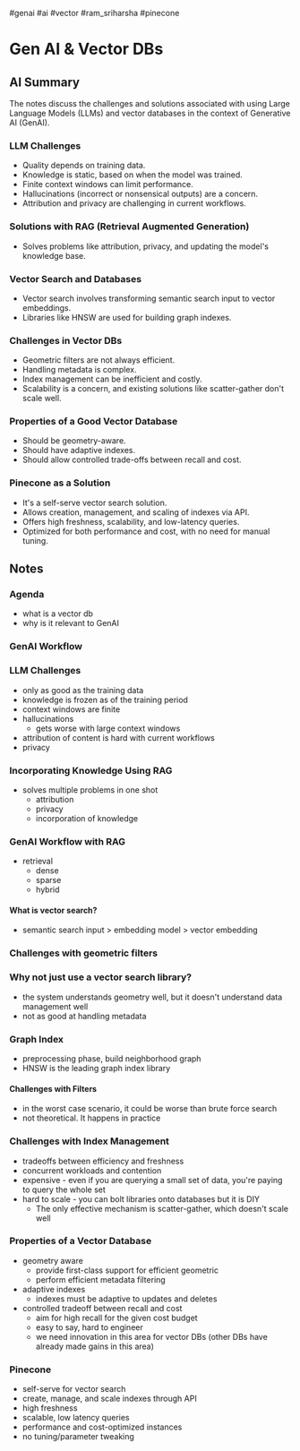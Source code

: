 #genai #ai #vector #ram_sriharsha #pinecone
# Gen AI & Vector DBs

## AI Summary
  
The notes discuss the challenges and solutions associated with using Large Language Models (LLMs) and vector databases in the context of Generative AI (GenAI).

### LLM Challenges

- Quality depends on training data.
- Knowledge is static, based on when the model was trained.
- Finite context windows can limit performance.
- Hallucinations (incorrect or nonsensical outputs) are a concern.
- Attribution and privacy are challenging in current workflows.

### Solutions with RAG (Retrieval Augmented Generation)

- Solves problems like attribution, privacy, and updating the model's knowledge base.

### Vector Search and Databases

- Vector search involves transforming semantic search input to vector embeddings.
- Libraries like HNSW are used for building graph indexes.

### Challenges in Vector DBs

- Geometric filters are not always efficient.
- Handling metadata is complex.
- Index management can be inefficient and costly.
- Scalability is a concern, and existing solutions like scatter-gather don't scale well.

### Properties of a Good Vector Database

- Should be geometry-aware.
- Should have adaptive indexes.
- Should allow controlled trade-offs between recall and cost.

### Pinecone as a Solution

- It's a self-serve vector search solution.
- Allows creation, management, and scaling of indexes via API.
- Offers high freshness, scalability, and low-latency queries.
- Optimized for both performance and cost, with no need for manual tuning.

## Notes

### Agenda

- what is a vector db
- why is it relevant to GenAI


### GenAI Workflow

### LLM Challenges

- only as good as the training data
- knowledge is frozen as of the training period
- context windows are finite
- hallucinations
	- gets worse with large context windows
- attribution of content is hard with current workflows
- privacy

### Incorporating Knowledge Using RAG

- solves multiple problems in one shot
	- attribution
	- privacy
	- incorporation of knowledge

### GenAI Workflow with RAG

- retrieval
	- dense
	- sparse
	- hybrid

#### What is vector search?

- semantic search input > embedding model > vector embedding

### Challenges with geometric filters

### Why not just use a vector search library?

- the system understands geometry well, but it doesn't understand data management well
- not as good at handling metadata

### Graph Index

- preprocessing phase, build neighborhood graph
- HNSW is the leading graph index library

#### Challenges with Filters

- in the worst case scenario, it could be worse than brute force search
- not theoretical. It happens in practice

### Challenges with Index Management

- tradeoffs between efficiency and freshness
- concurrent workloads and contention
- expensive - even if you are querying a small set of data, you're paying to query the whole set
- hard to scale - you can bolt libraries onto databases but it is DIY
	- The only effective mechanism is scatter-gather, which doesn't scale well

### Properties of a Vector Database

- geometry aware
	- provide first-class support for efficient geometric
	- perform efficient metadata filtering
- adaptive indexes
	- indexes must be adaptive to updates and deletes
- controlled tradeoff between recall and cost
	- aim for high recall for the given cost budget
	- easy to say, hard to engineer
	- we need innovation in this area for vector DBs (other DBs have already made gains in this area)

### Pinecone

- self-serve for vector search
- create, manage, and scale indexes through API
- high freshness
- scalable, low latency queries
- performance and cost-optimized instances
- no tuning/parameter tweaking

